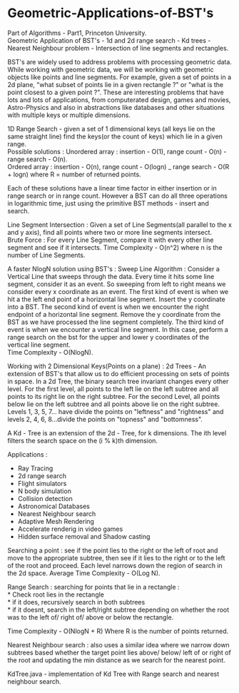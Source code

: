 # Geometric-Applications-of-BST's  
Part of Algorithms - Part1, Princeton University.  
Geometric Application of BST's - 1d and 2d range search - Kd trees - Nearest Neighbour problem - Intersection of line segments and rectangles.  

BST's are widely used to address problems with processing geometric data. While working with geometric data, we will be working with geometric objects like points and line segments. For example, given a set of points in a 2d plane, "what subset of points lie in a given rectangle ?" or "what is the point closest to a given point ?". These are interesting problems that have lots and lots of applications, from computerated design, games and movies, Astro-Physics and also in abstractions like databases and other situations with multiple keys or multiple dimensions.  

1D Range Search - given a set of 1 dimensional keys (all keys lie on the same straight line) find the keys(or the count of keys) which lie in a given range.  
      Possible solutions : Unordered array : insertion - O(1), range count - O(n) - range search - O(n).  
                           Ordered array   : insertion - O(n), range count - O(logn) _ range search - O(R + logn) where R = number of returned points.  
                           
   Each of these solutions have a linear time factor in either insertion or in range search or in range count. However a BST can do all three operations in logarithmic time, just using the primitive BST methods - insert and search.  
   
Line Segment Intersection : Given a set of Line Segments(all parallel to the x and y axis), find all points where two or more line segments intersect.  
      Brute Force : For every Line Segment, compare it with every other line segment and see if it intersects. Time Complexity - O(n^2) where n is the number of Line Segments.
      
   A faster NlogN solution using BST's :
      Sweep Line Algorithm : Consider a Vertical Line that sweeps through the data. Every time it hits some line segment, consider it as an event. So sweeping from left to right means we consider every x coordinate as an event. The first kind of event is when we hit a the left end point of a horizontal line segment.  Insert the y coordinate into a BST.
The second kind of event is when we encounter the right endpoint of a horizontal line segment. Remove the y coordinate from the BST as we have processed the line segment completely. The third kind of event is when we encounter a vertical line segment. In this case, perform a range search on the bst for the upper and lower y coordinates of the vertical line segment.  
Time Complexity - O(NlogN).  


Working with 2 Dimensional Keys(Points on a plane) : 2d Trees - An extension of BST's that allow us to do efficient processing on sets of points in space.
In a 2d Tree, the binary search tree invariant changes every other level. For the first level, all points to the left lie on the left subtree and all points to its right lie on the right subtree. For the second Level, all points below lie on the left subtree and all points above lie on the right subtree. Levels 1, 3, 5, 7... have divide the points on "leftness" and "rightness" and levels 2, 4, 6, 8...divide the points on "topness" and "bottomness". 

A Kd - Tree is an extension of the 2d - Tree, for k dimensions. The ith level filters the search space on the (i % k)th dimension.

Applications :  
  * Ray Tracing  
  * 2d range search  
  * Flight simulators  
  * N body simulation    
  * Collision detection  
  * Astronomical Databases  
  * Nearest Neighbour search  
  * Adaptive Mesh Rendering  
  * Accelerate renderig in video games  
  * Hidden surface removal and Shadow casting  


Searching a point : see if the point lies to the right or the left of root and move to the appropriate subtree, then see if it lies to the right or to the left of the root and proceed. Each level narrows down the region of search in the 2d space. Average Time Complexity - O(Log N). 

Range Search : searching for points that lie in a rectangle :  
    * Check root lies in the rectangle  
    * if it does, recursively search in both subtrees  
    * if it doesnt, search in the left/right subtree depending on whether the root was to the left of/ right of/ above or below the rectangle.  
    
 Time Complexity - O(NlogN + R) Where R is the number of points returned.  
 
Nearest Neighbour search : also uses a similar idea where we narrow down subtrees based whether the target point lies above/ below/ left of or right of the root and updating the min distance as we search for the nearest point.    

KdTree.java - implementation of Kd Tree with Range search and nearest neighbour search.

   
